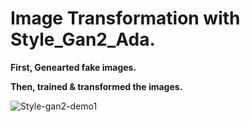 # Image Transformation with Style_Gan2_Ada. 

**First, Genearted fake images.**

**Then, trained & transformed the images.**

![Style-gan2-demo1](https://user-images.githubusercontent.com/85226862/175124977-87d2ce81-2c4e-4151-856c-5599de50b10c.gif)
